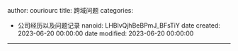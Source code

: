 author: couriourc
title: 跨域问题
categories:
  - 公司经历以及问题记录
nanoid: LHBlvQjhBeBPmJ_BFsTiY
date created: 2023-06-20 00:00:00
date modified: 2023-06-20 00:00:00
---

